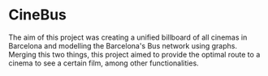 # CineBus
The aim of this project was creating a unified billboard of all cinemas in Barcelona and modelling the Barcelona's Bus network using graphs. Merging this two things, this project aimed to provide the optimal route to a cinema to see a certain film, among other functionalities.
